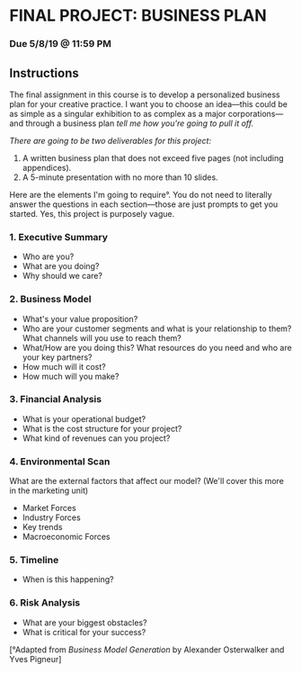 # FINAL PROJECT: BUSINESS PLAN
### Due 5/8/19 @ 11:59 PM

## Instructions
The final assignment in this course is to develop a personalized business plan for your creative practice. I want you to choose an idea—this could be as simple as a singular exhibition to as complex as a major corporations—and through a business plan *tell me how you're going to pull it off.*

*There are going to be two deliverables for this project:*

1. A written business plan that does not exceed five pages (not including appendices).
2. A 5-minute presentation with no more than 10 slides. 

Here are the elements I'm going to require°. You do not need to literally answer the questions in each section—those are just prompts to get you started. Yes, this project is purposely vague. 

### 1. Executive Summary
* Who are you?
* What are you doing?
* Why should we care?

### 2. Business Model
* What's your value proposition?
* Who are your customer segments and what is your relationship to them? What channels will you use to reach them?
* What/How are you doing this? What resources do you need and who are your key partners?
* How much will it cost?
* How much will you make?

### 3. Financial Analysis
* What is your operational budget?
* What is the cost structure for your project?
* What kind of revenues can you project?

### 4. Environmental Scan
What are the external factors that affect our model? (We'll cover this more in the marketing unit)

* Market Forces  
* Industry Forces
* Key trends 
* Macroeconomic Forces 

### 5. Timeline

* When is this happening? 

### 6. Risk Analysis 
* What are your biggest obstacles?
* What is critical for your success?


[°Adapted from *Business Model Generation* by Alexander Osterwalker and Yves Pigneur]